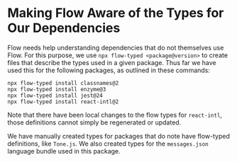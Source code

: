 # Making Flow Aware of the Types for Our Dependencies

Flow needs help understanding dependencies that do not themselves use Flow. For
this purpose, we use `npx flow-typed <package@version>` to create files that
describe the types used in a given package. Thus far we have used this for the
following packages, as outlined in these commands:

```shell
npx flow-typed install classnames@2
npx flow-typed install enzyme@3
npx flow-typed install jest@24
npx flow-typed install react-intl@2
```

Note that there have been local changes to the flow types for `react-intl`,
those definitions cannot simply be regenerated or updated.

We have manually created types for packages that do note have flow-typed
definitions, like `Tone.js`. We also created types for the `messages.json`
language bundle used in this package.
